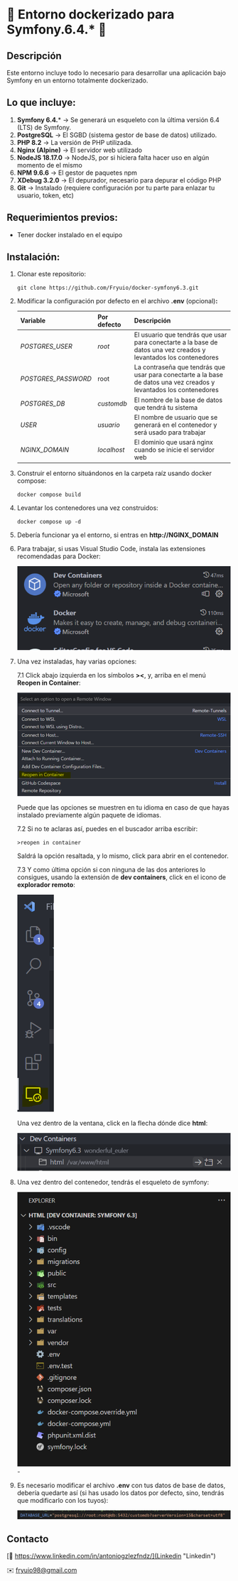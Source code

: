 # 🐳 Entorno dockerizado para Symfony.6.4.* 🐳

## Descripción

Este entorno incluye todo lo necesario para desarrollar una aplicación bajo Symfony en un entorno totalmente dockerizado.

## Lo que incluye:

1. **Symfony 6.4.*** -> Se generará un esqueleto con la última versión 6.4 (LTS) de Symfony.
2. **PostgreSQL** -> El SGBD (sistema gestor de base de datos) utilizado.
3. **PHP 8.2** -> La versión de PHP utilizada.
4. **Nginx (Alpine)** -> El servidor web utilizado
5. **NodeJS 18.17.0** -> NodeJS, por si hiciera falta hacer uso en algún momento de el mismo
6. **NPM 9.6.6** -> El gestor de paquetes npm
7. **XDebug 3.2.0** -> El depurador, necesario para depurar el código PHP
8. **Git** -> Instalado (requiere configuración por tu parte para enlazar tu usuario, token, etc)

## Requerimientos previos:

* Tener docker instalado en el equipo

## Instalación:

1. Clonar este repositorio:

   ```
   git clone https://github.com/Fryuio/docker-symfony6.3.git
   ```
2. Modificar la configuración por defecto en el archivo **.env** (opcional)**:**

   | Variable              | Por defecto   | Descripción                                                                                                          |
   | --------------------- | ------------- | --------------------------------------------------------------------------------------------------------------------- |
   | *POSTGRES_USER*     | *root*      | El usuario que tendrás que usar para conectarte a la base de datos una vez creados y levantados los contenedores     |
   | *POSTGRES_PASSWORD* | root          | La contraseña que tendrás que usar para conectarte a la base de datos una vez creados y levantados los contenedores |
   | *POSTGRES_DB*       | *customdb*  | El nombre de la base de datos que tendrá tu sistema                                                                  |
   | *USER*              | *usuario*   | El nombre de usuario que se generará en el contenedor y será usado para trabajar                                    |
   | *NGINX_DOMAIN*      | *localhost* | El dominio que usará nginx cuando se inicie el servidor web                                                          |
3. Construir el entorno situándonos en la carpeta raíz usando docker compose:

   ```
   docker compose build
   ```
4. Levantar los contenedores una vez construidos:

   ```
   docker compose up -d
   ```
5. Debería funcionar ya el entorno, si entras en **http://NGINX_DOMAIN**
6. Para trabajar, si usas Visual Studio Code, instala las extensiones recomendadas para Docker:

   ![1691655633955](image/README/1691655633955.png)
7. Una vez instaladas, hay varias opciones:

   7.1 Click abajo izquierda en los símbolos **><**, y, arriba en el menú **Reopen in Container**:

   ![1691655950112](image/README/1691655950112.png)

   Puede que las opciones se muestren en tu idioma en caso de que hayas instalado previamente algún paquete de idiomas.

   7.2 Si no te aclaras así, puedes en el buscador arriba escribir:

   ```
   >reopen in container
   ```

   Saldrá la opción resaltada, y lo mismo, click para abrir en el contenedor.

   7.3 Y como última opción si con ninguna de las dos anteriores lo consigues, usando la extensión de **dev containers**, click en el icono de **explorador remoto**:

   ![1691656196145](image/README/1691656196145.png)

   Una vez dentro de la ventana, click en la flecha dónde dice **html**:

   ![1691656295247](image/README/1691656295247.png)
8. Una vez dentro del contenedor, tendrás el esqueleto de symfony:

   ![1691656413814](image/README/1691656413814.png)-
9. Es necesario modificar el archivo **.env** con tus datos de base de datos, debería quedarte así (si has usado los datos por defecto, sino, tendrás que modificarlo con los tuyos):

   ![1691657684911](image/README/1691657684911.png)

## Contacto

[🏢 https://www.linkedin.com/in/antoniogzlezfndz/](Linkedin "Linkedin")

✉️ fryuio98@gmail.com
